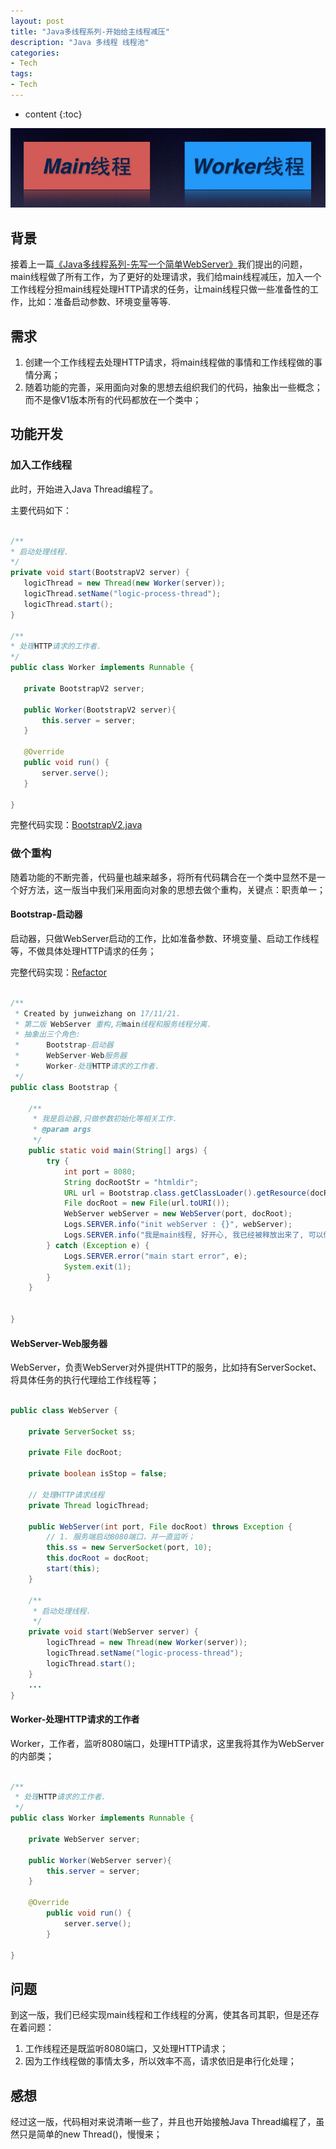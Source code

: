 ```yaml
---
layout: post
title: "Java多线程系列-开始给主线程减压"
description: "Java 多线程 线程池"
categories: 
- Tech
tags:
- Tech
---
```


* content
{:toc}

![Reduce-Main](/css/pics/2017-11-21-reduce-from-main.jpg)

## 背景

接着上一篇[《Java多线程系列-先写一个简单WebServer》](http://www.longtask.net/2017/11/20/a-simple-webserver/)我们提出的问题，main线程做了所有工作，为了更好的处理请求，我们给main线程减压，加入一个工作线程分担main线程处理HTTP请求的任务，让main线程只做一些准备性的工作，比如：准备启动参数、环境变量等等.

## 需求

1. 创建一个工作线程去处理HTTP请求，将main线程做的事情和工作线程做的事情分离；
2. 随着功能的完善，采用面向对象的思想去组织我们的代码，抽象出一些概念；而不是像V1版本所有的代码都放在一个类中；

## 功能开发

### 加入工作线程

此时，开始进入Java Thread编程了。

主要代码如下：

 ```Java

/**
 * 启动处理线程.
 */
private void start(BootstrapV2 server) {
    logicThread = new Thread(new Worker(server));
    logicThread.setName("logic-process-thread");
    logicThread.start();
}

/**
 * 处理HTTP请求的工作者.
 */
public class Worker implements Runnable {

    private BootstrapV2 server;

    public Worker(BootstrapV2 server){
        this.server = server;
    }

    @Override
    public void run() {
        server.serve();
    }

}

```

完整代码实现：[BootstrapV2.java](https://github.com/studyingsina/concurrency-programming-demo/blob/master/src/main/java/com/studying/concurrency/v2/BootstrapV2.java)

### 做个重构
随着功能的不断完善，代码量也越来越多，将所有代码耦合在一个类中显然不是一个好方法，这一版当中我们采用面向对象的思想去做个重构，关键点：职责单一；

#### Bootstrap-启动器

启动器，只做WebServer启动的工作，比如准备参数、环境变量、启动工作线程等，不做具体处理HTTP请求的任务；

完整代码实现：[Refactor](https://github.com/studyingsina/concurrency-programming-demo/tree/master/src/main/java/com/studying/concurrency/v2/refactor)

```Java

/**
 * Created by junweizhang on 17/11/21.
 * 第二版 WebServer 重构,将main线程和服务线程分离.
 * 抽象出三个角色:
 *      Bootstrap-启动器
 *      WebServer-Web服务器
 *      Worker-处理HTTP请求的工作者.
 */
public class Bootstrap {

    /**
     * 我是启动器,只做参数初始化等相关工作.
     * @param args
     */
    public static void main(String[] args) {
        try {
            int port = 8080;
            String docRootStr = "htmldir";
            URL url = Bootstrap.class.getClassLoader().getResource(docRootStr);
            File docRoot = new File(url.toURI());
            WebServer webServer = new WebServer(port, docRoot);
            Logs.SERVER.info("init webServer : {}", webServer);
            Logs.SERVER.info("我是main线程, 好开心, 我已经被释放出来了, 可以做些其它的事情...");
        } catch (Exception e) {
            Logs.SERVER.error("main start error", e);
            System.exit(1);
        }
    }


}

```

#### WebServer-Web服务器

WebServer，负责WebServer对外提供HTTP的服务，比如持有ServerSocket、将具体任务的执行代理给工作线程等；

```Java

public class WebServer {

    private ServerSocket ss;

    private File docRoot;

    private boolean isStop = false;

    // 处理HTTP请求线程
    private Thread logicThread;

    public WebServer(int port, File docRoot) throws Exception {
        // 1. 服务端启动8080端口，并一直监听；
        this.ss = new ServerSocket(port, 10);
        this.docRoot = docRoot;
        start(this);
    }

    /**
     * 启动处理线程.
     */
    private void start(WebServer server) {
        logicThread = new Thread(new Worker(server));
        logicThread.setName("logic-process-thread");
        logicThread.start();
    }
    ...
}

```

#### Worker-处理HTTP请求的工作者

Worker，工作者，监听8080端口，处理HTTP请求，这里我将其作为WebServer的内部类；

```Java

/**
 * 处理HTTP请求的工作者.
 */
public class Worker implements Runnable {

    private WebServer server;

    public Worker(WebServer server){
        this.server = server;
    }

    @Override
        public void run() {
            server.serve();
        }

}

```

## 问题

到这一版，我们已经实现main线程和工作线程的分离，使其各司其职，但是还存在着问题：

1. 工作线程还是既监听8080端口，又处理HTTP请求；
2. 因为工作线程做的事情太多，所以效率不高，请求依旧是串行化处理；

## 感想

经过这一版，代码相对来说清晰一些了，并且也开始接触Java Thread编程了，虽然只是简单的new Thread()，慢慢来；

